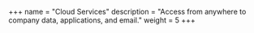 +++
name = "Cloud Services"
description = "Access from anywhere to company data, applications, and email."
weight = 5
+++